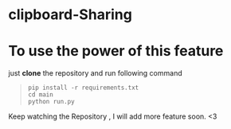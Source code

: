 # clipboard-Sharing

# To use the power of this feature
just **clone** the repository and run following command
> ```pip install -r requirements.txt``` <br>
> ```cd main``` <br>
> ```python run.py```<br>

Keep watching the Repository , I will add more feature soon. <3
